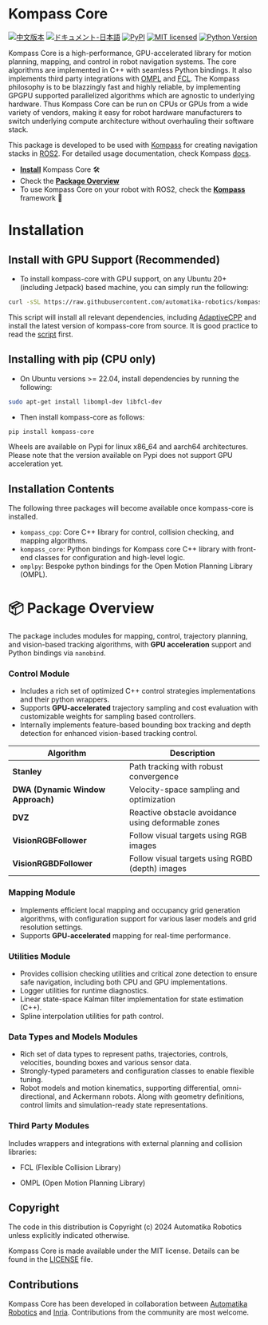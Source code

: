 # Kompass Core

[![中文版本][cn-badge]][cn-url]
[![ドキュメント-日本語][jp-badge]][jp-url]
[![PyPI][pypi-badge]][pypi-url]
[![MIT licensed][mit-badge]][mit-url]
[![Python Version][python-badge]][python-url]

[cn-badge]: https://img.shields.io/badge/文档-中文-blue.svg
[cn-url]: docs/README.zh.md
[jp-badge]: https://img.shields.io/badge/ドキュメント-日本語-red.svg
[jp-url]: docs/README.ja.md
[pypi-badge]: https://img.shields.io/pypi/v/kompass-core.svg
[pypi-url]: https://pypi.org/project/kompass-core/
[mit-badge]: https://img.shields.io/pypi/l/kompass-core.svg
[mit-url]: https://github.com/automatika-robotics/kompass-core/LICENSE
[python-badge]: https://img.shields.io/pypi/pyversions/kompass-core.svg
[python-url]: https://www.python.org/downloads/

Kompass Core is a high-performance, GPU-accelerated library for motion planning, mapping, and control in robot navigation systems. The core algorithms are implemented in C++ with seamless Python bindings. It also implements third party integrations with [OMPL](https://ompl.kavrakilab.org/) and [FCL](https://github.com/flexible-collision-library/fcl). The Kompass philosophy is to be blazzingly fast and highly reliable, by implementing GPGPU supported parallelized algorithms which are agnostic to underlying hardware. Thus Kompass Core can be run on CPUs or GPUs from a wide variety of vendors, making it easy for robot hardware manufacturers to switch underlying compute architecture without overhauling their software stack.

This package is developed to be used with [Kompass](https://github.com/automatika-robotics/kompass) for creating navigation stacks in [ROS2](https://docs.ros.org/en/rolling/index.html). For detailed usage documentation, check Kompass [docs](https://automatika-robotics.github.io/kompass/).


- [**Install**](#installation) Kompass Core 🛠️
- Check the [**Package Overview**](#-package-overview)
- To use Kompass Core on your robot with ROS2, check the [**Kompass**](https://automatika-robotics.github.io/kompass) framework 🚀


# Installation

## Install with GPU Support (Recommended)

- To install kompass-core with GPU support, on any Ubuntu 20+ (including Jetpack) based machine, you can simply run the following:

```bash
curl -sSL https://raw.githubusercontent.com/automatika-robotics/kompass-core/refs/heads/main/build_dependencies/install_gpu.sh | bash
```

This script will install all relevant dependencies, including [AdaptiveCPP](https://github.com/AdaptiveCpp/AdaptiveCpp) and install the latest version of kompass-core from source. It is good practice to read the [script](https://github.com/automatika-robotics/kompass-core/blob/main/build_dependencies/install_gpu.sh) first.

## Installing with pip (CPU only)

- On Ubuntu versions >= 22.04, install dependencies by running the following:

```bash
sudo apt-get install libompl-dev libfcl-dev
```

- Then install kompass-core as follows:

```bash
pip install kompass-core
```

Wheels are available on Pypi for linux x86_64 and aarch64 architectures. Please note that the version available on Pypi does not support GPU acceleration yet.

## Installation Contents

The following three packages will become available once kompass-core is installed.

- `kompass_cpp`: Core C++ library for control, collision checking, and mapping algorithms.
- `kompass_core`: Python bindings for Kompass core C++ library with front-end classes for configuration and high-level logic.
- `omplpy`: Bespoke python bindings for the Open Motion Planning Library (OMPL).


# 📦 Package Overview

The package includes modules for mapping, control, trajectory planning, and vision-based tracking algorithms, with **GPU acceleration** support and Python bindings via `nanobind`.


### Control Module
- Includes a rich set of optimized C++ control strategies implementations and their python wrappers.
- Supports **GPU-accelerated** trajectory sampling and cost evaluation with customizable weights for sampling based controllers.
- Internally implements feature-based bounding box tracking and depth detection for enhanced vision-based tracking control.

| Algorithm                                   | Description                                        |
| ------------------------------------------- | -------------------------------------------------- |
| **Stanley**                   | Path tracking with robust convergence              |
| **DWA (Dynamic Window Approach)** | Velocity-space sampling and optimization           |
| **DVZ**                           | Reactive obstacle avoidance using deformable zones |
| **VisionRGBFollower**   | Follow visual targets using RGB images          |
| **VisionRGBDFollower**   | Follow visual targets using RGBD (depth) images          |

### Mapping Module
- Implements efficient local mapping and occupancy grid generation algorithms, with configuration support for various laser models and grid resolution settings.
- Supports **GPU-accelerated** mapping for real-time performance.


### Utilities Module
- Provides collision checking utilities and critical zone detection to ensure safe navigation, including both CPU and GPU implementations.
- Logger utilities for runtime diagnostics.
- Linear state-space Kalman filter implementation for state estimation (C++).
- Spline interpolation utilities for path control.

### Data Types and Models Modules
- Rich set of data types to represent paths, trajectories, controls, velocities, bounding boxes and various sensor data.
- Strongly-typed parameters and configuration classes to enable flexible tuning.
- Robot models and motion kinematics, supporting differential, omni-directional, and Ackermann robots. Along with geometry definitions, control limits and simulation-ready state representations.

### Third Party Modules
Includes wrappers and integrations with external planning and collision libraries:

- FCL (Flexible Collision Library)

- OMPL (Open Motion Planning Library)


## Copyright

The code in this distribution is Copyright (c) 2024 Automatika Robotics unless explicitly indicated otherwise.

Kompass Core is made available under the MIT license. Details can be found in the [LICENSE](LICENSE) file.

## Contributions

Kompass Core has been developed in collaboration between [Automatika Robotics](https://automatikarobotics.com/) and [Inria](https://inria.fr/). Contributions from the community are most welcome.
